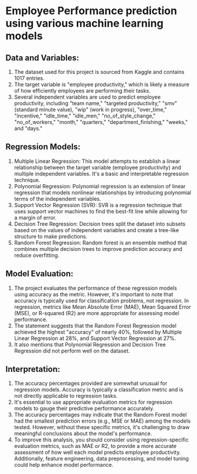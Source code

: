 
#  Employee Performance prediction using various machine learning models
## Data and Variables:
1. The dataset used for this project is sourced from Kaggle and contains 1017 entries.
2. The target variable is "employee productivity," which is likely a measure of how efficiently employees are performing their tasks.
3. Several independent variables are used to predict employee productivity, including "team name," "targeted productivity," "smv" (standard minute value), "wip" (work in progress), "over_time," "incentive," "idle_time," "idle_men," "no_of_style_change," "no_of_workers," "month," "quarters," "department_finishing," "weeks," and "days."

## Regression Models:
1. Multiple Linear Regression: This model attempts to establish a linear relationship between the target variable (employee productivity) and multiple independent variables. It's a basic and interpretable regression technique.
2. Polynomial Regression: Polynomial regression is an extension of linear regression that models nonlinear relationships by introducing polynomial terms of the independent variables.
3. Support Vector Regression (SVR): SVR is a regression technique that uses support vector machines to find the best-fit line while allowing for a margin of error.
4. Decision Tree Regression: Decision trees split the dataset into subsets based on the values of independent variables and create a tree-like structure to make predictions.
5. Random Forest Regression: Random forest is an ensemble method that combines multiple decision trees to improve prediction accuracy and reduce overfitting.

## Model Evaluation:
1. The project evaluates the performance of these regression models using accuracy as the metric. However, it's important to note that accuracy is typically used for classification problems, not regression. In regression, metrics like Mean Absolute Error (MAE), Mean Squared Error (MSE), or R-squared (R2) are more appropriate for assessing model performance.
2. The statement suggests that the Random Forest Regression model achieved the highest "accuracy" of nearly 40%, followed by Multiple Linear Regression at 28%, and Support Vector Regression at 27%.
3. It also mentions that Polynomial Regression and Decision Tree Regression did not perform well on the dataset.

## Interpretation:
1. The accuracy percentages provided are somewhat unusual for regression models. Accuracy is typically a classification metric and is not directly applicable to regression tasks.
2. It's essential to use appropriate evaluation metrics for regression models to gauge their predictive performance accurately.
3. The accuracy percentages may indicate that the Random Forest model had the smallest prediction errors (e.g., MSE or MAE) among the models tested. However, without these specific metrics, it's challenging to draw meaningful conclusions about the model's performance.
4. To improve this analysis, you should consider using regression-specific evaluation metrics, such as MAE or R2, to provide a more accurate assessment of how well each model predicts employee productivity. Additionally, feature engineering, data preprocessing, and model tuning could help enhance model performance.
